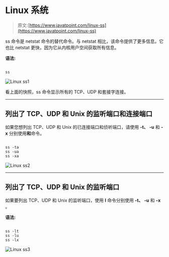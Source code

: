 # Linux 系统

> 原文:[https://www.javatpoint.com/linux-ss](https://www.javatpoint.com/linux-ss)

ss 命令是 netstat 命令的替代命令。与 netstat 相比，该命令提供了更多信息。它也比 netstat 更快，因为它从内核用户空间获取所有信息。

**语法:**

```

ss

```

![Linux ss1](../Images/a3795e3404cf96029692e3fad01e87bd.png)

看上面的快照，ss 命令显示所有的 TCP、UDP 和套接字连接。

* * *

## 列出了 TCP、UDP 和 Unix 的监听端口和连接端口

如果您想列出 TCP、UDP 和 Unix 的已连接端口和侦听端口，请使用 **-t、** **-u** 和 **-x** 分别使用**和**命令。

```

ss -ta
ss -ua
ss -xa

```

![Linux ss2](../Images/c2ffa2cabcaee8257cd8b0a94d6f1dca.png)

* * *

## 列出了 TCP、UDP 和 Unix 的监听端口

如果要列出 TCP、UDP 和 Unix 的监听端口，使用 **l** 命令分别使用 **-t、** **-u** 和 **-x** 。

**语法:**

```

ss -lt
ss -lu
ss -lx

```

![Linux ss3](../Images/3b17a4c20c54e373e86d322d640c63ed.png)